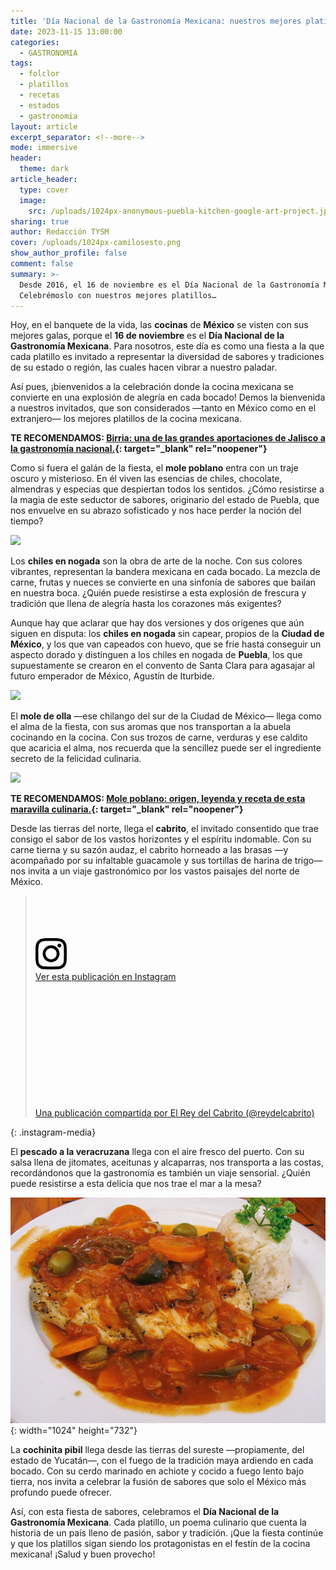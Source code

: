 ```yaml
---
title: 'Día Nacional de la Gastronomía Mexicana: nuestros mejores platillos'
date: 2023-11-15 13:00:00
categories:
  - GASTRONOMIA
tags:
  - folclor
  - platillos
  - recetas
  - estados
  - gastronomia
layout: article
excerpt_separator: <!--more-->
mode: immersive
header:
  theme: dark
article_header:
  type: cover
  image:
    src: /uploads/1024px-anonymous-puebla-kitchen-google-art-project.jpeg
sharing: true
author: Redacción TYSM
cover: /uploads/1024px-camilosesto.png
show_author_profile: false
comment: false
summary: >-
  Desde 2016, el 16 de noviembre es el Día Nacional de la Gastronomía Mexicana.
  Celebrémoslo con nuestros mejores platillos…
---
```

Hoy, en el banquete de la vida, las **cocinas** de **México** se visten con sus mejores galas, porque el **16 de noviembre** es el **Día Nacional de la Gastronomía Mexicana**. Para nosotros, este día es como una fiesta a la que cada platillo es invitado a representar la diversidad de sabores y tradiciones de su estado o región, las cuales hacen vibrar a nuestro paladar.

Así pues, ¡bienvenidos a la celebración donde la cocina mexicana se convierte en una explosión de alegría en cada bocado! Demos la bienvenida a nuestros invitados, que son considerados —tanto en México como en el extranjero— los mejores platillos de la cocina mexicana.

**TE RECOMENDAMOS:&nbsp;[Birria: una de las grandes aportaciones de Jalisco a la gastronomía nacional.](https://blog.tonoysumariachi.com/gastronomia/2023/11/07/birria-una-de-las-grandes-aportaciones-de-jalisco-a-la-gastronom%C3%ADa-nacional.html){: target="_blank" rel="noopener"}**

Como si fuera el galán de la fiesta, el **mole poblano** entra con un traje oscuro y misterioso. En él viven las esencias de chiles, chocolate, almendras y especias que despiertan todos los sentidos. ¿Cómo resistirse a la magia de este seductor de sabores, originario del estado de Puebla, que nos envuelve en su abrazo sofisticado y nos hace perder la noción del tiempo?

![](https://upload.wikimedia.org/wikipedia/commons/thumb/6/60/Mole_rojo.jpg/620px-Mole_rojo.jpg)

Los **chiles en nogada** son la obra de arte de la noche. Con sus colores vibrantes, representan la bandera mexicana en cada bocado. La mezcla de carne, frutas y nueces se convierte en una sinfonía de sabores que bailan en nuestra boca. ¿Quién puede resistirse a esta explosión de frescura y tradición que llena de alegría hasta los corazones más exigentes?

Aunque hay que aclarar que hay dos versiones y dos orígenes que aún siguen en disputa: los **chiles en nogada** sin capear, propios de la **Ciudad de México**, y los que van capeados con huevo, que se fríe hasta conseguir un aspecto dorado y distinguen a los chiles en nogada de **Puebla**, los que supuestamente se crearon en el convento de Santa Clara para agasajar al futuro emperador de México, Agustín de Iturbide.

![](https://upload.wikimedia.org/wikipedia/commons/thumb/5/57/Chile_en_nogada_in_Mexico_City.jpg/768px-Chile_en_nogada_in_Mexico_City.jpg)

El **mole de olla** —ese chilango del sur de la Ciudad de México— llega como el alma de la fiesta, con sus aromas que nos transportan a la abuela cocinando en la cocina. Con sus trozos de carne, verduras y ese caldito que acaricia el alma, nos recuerda que la sencillez puede ser el ingrediente secreto de la felicidad culinaria.

![](https://upload.wikimedia.org/wikipedia/commons/thumb/8/8d/Mole_de_olla.jpg/1024px-Mole_de_olla.jpg)

**TE RECOMENDAMOS:&nbsp;[Mole poblano: origen, leyenda y receta de esta maravilla culinaria.](https://blog.tonoysumariachi.com/gastronomia/2022/06/29/mole-poblano-origen-leyenda-y-receta-de-esta-maravilla-culinaria.html){: target="_blank" rel="noopener"}**

Desde las tierras del norte, llega el **cabrito**, el invitado consentido que trae consigo el sabor de los vastos horizontes y el espíritu indomable. Con su carne tierna y su sazón audaz, el cabrito horneado a las brasas —y acompañado por su infaltable guacamole y sus tortillas de harina de trigo— nos invita a un viaje gastronómico por los vastos paisajes del norte de México.

> <div><div><div> </div><div><div> </div><div> </div></div></div><div> </div><div><svg width="50px" height="50px" viewbox="0 0 60 60" version="1.1" xmlns="https://www.w3.org/2000/svg" xmlns:xlink="https://www.w3.org/1999/xlink"><g stroke="none" stroke-width="1" fill="none" fill-rule="evenodd"><g transform="translate(-511.000000, -20.000000)" fill="#000000"><g><path d="M556.869,30.41 C554.814,30.41 553.148,32.076 553.148,34.131 C553.148,36.186 554.814,37.852 556.869,37.852 C558.924,37.852 560.59,36.186 560.59,34.131 C560.59,32.076 558.924,30.41 556.869,30.41 M541,60.657 C535.114,60.657 530.342,55.887 530.342,50 C530.342,44.114 535.114,39.342 541,39.342 C546.887,39.342 551.658,44.114 551.658,50 C551.658,55.887 546.887,60.657 541,60.657 M541,33.886 C532.1,33.886 524.886,41.1 524.886,50 C524.886,58.899 532.1,66.113 541,66.113 C549.9,66.113 557.115,58.899 557.115,50 C557.115,41.1 549.9,33.886 541,33.886 M565.378,62.101 C565.244,65.022 564.756,66.606 564.346,67.663 C563.803,69.06 563.154,70.057 562.106,71.106 C561.058,72.155 560.06,72.803 558.662,73.347 C557.607,73.757 556.021,74.244 553.102,74.378 C549.944,74.521 548.997,74.552 541,74.552 C533.003,74.552 532.056,74.521 528.898,74.378 C525.979,74.244 524.393,73.757 523.338,73.347 C521.94,72.803 520.942,72.155 519.894,71.106 C518.846,70.057 518.197,69.06 517.654,67.663 C517.244,66.606 516.755,65.022 516.623,62.101 C516.479,58.943 516.448,57.996 516.448,50 C516.448,42.003 516.479,41.056 516.623,37.899 C516.755,34.978 517.244,33.391 517.654,32.338 C518.197,30.938 518.846,29.942 519.894,28.894 C520.942,27.846 521.94,27.196 523.338,26.654 C524.393,26.244 525.979,25.756 528.898,25.623 C532.057,25.479 533.004,25.448 541,25.448 C548.997,25.448 549.943,25.479 553.102,25.623 C556.021,25.756 557.607,26.244 558.662,26.654 C560.06,27.196 561.058,27.846 562.106,28.894 C563.154,29.942 563.803,30.938 564.346,32.338 C564.756,33.391 565.244,34.978 565.378,37.899 C565.522,41.056 565.552,42.003 565.552,50 C565.552,57.996 565.522,58.943 565.378,62.101 M570.82,37.631 C570.674,34.438 570.167,32.258 569.425,30.349 C568.659,28.377 567.633,26.702 565.965,25.035 C564.297,23.368 562.623,22.342 560.652,21.575 C558.743,20.834 556.562,20.326 553.369,20.18 C550.169,20.033 549.148,20 541,20 C532.853,20 531.831,20.033 528.631,20.18 C525.438,20.326 523.257,20.834 521.349,21.575 C519.376,22.342 517.703,23.368 516.035,25.035 C514.368,26.702 513.342,28.377 512.574,30.349 C511.834,32.258 511.326,34.438 511.181,37.631 C511.035,40.831 511,41.851 511,50 C511,58.147 511.035,59.17 511.181,62.369 C511.326,65.562 511.834,67.743 512.574,69.651 C513.342,71.625 514.368,73.296 516.035,74.965 C517.703,76.634 519.376,77.658 521.349,78.425 C523.257,79.167 525.438,79.673 528.631,79.82 C531.831,79.965 532.853,80.001 541,80.001 C549.148,80.001 550.169,79.965 553.369,79.82 C556.562,79.673 558.743,79.167 560.652,78.425 C562.623,77.658 564.297,76.634 565.965,74.965 C567.633,73.296 568.659,71.625 569.425,69.651 C570.167,67.743 570.674,65.562 570.82,62.369 C570.966,59.17 571,58.147 571,50 C571,41.851 570.966,40.831 570.82,37.631" /></g></g></g></svg></div><div><div><a target="_blank" href="https://www.instagram.com/p/CytDNa-ytNu/?utm_source=ig_embed&amp;utm_campaign=loading">Ver esta publicación en Instagram</a></div></div><div> </div><div><div><div> </div><div> </div><div> </div></div><div><div> </div><div> </div></div><div><div> </div><div> </div><div> </div></div></div><div><div> </div><div> </div></div><p><a target="_blank" href="https://www.instagram.com/p/CytDNa-ytNu/?utm_source=ig_embed&amp;utm_campaign=loading">Una publicación compartida por El Rey del Cabrito (@reydelcabrito)</a></p></div>
{: .instagram-media}



El **pescado a la veracruzana** llega con el aire fresco del puerto. Con su salsa llena de jitomates, aceitunas y alcaparras, nos transporta a las costas, recordándonos que la gastronomía es también un viaje sensorial. ¿Quién puede resistirse a esta delicia que nos trae el mar a la mesa?

![](/uploads/pescado-blanco-a-la-veracruzana.jpeg){: width="1024" height="732"}

La **cochinita pibil** llega desde las tierras del sureste —propiamente, del estado de Yucatán—, con el fuego de la tradición maya ardiendo en cada bocado. Con su cerdo marinado en achiote y cocido a fuego lento bajo tierra, nos invita a celebrar la fusión de sabores que solo el México más profundo puede ofrecer.

Así, con esta fiesta de sabores, celebramos el **Día Nacional de la Gastronomía Mexicana**. Cada platillo, un poema culinario que cuenta la historia de un país lleno de pasión, sabor y tradición. ¡Que la fiesta continúe y que los platillos sigan siendo los protagonistas en el festín de la cocina mexicana! ¡Salud y buen provecho!